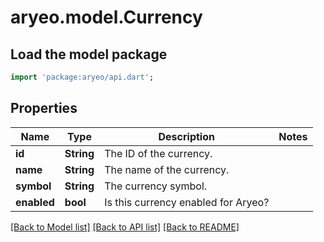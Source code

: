 # aryeo.model.Currency

## Load the model package
```dart
import 'package:aryeo/api.dart';
```

## Properties
Name | Type | Description | Notes
------------ | ------------- | ------------- | -------------
**id** | **String** | The ID of the currency. | 
**name** | **String** | The name of the currency. | 
**symbol** | **String** | The currency symbol. | 
**enabled** | **bool** | Is this currency enabled for Aryeo? | 

[[Back to Model list]](../README.md#documentation-for-models) [[Back to API list]](../README.md#documentation-for-api-endpoints) [[Back to README]](../README.md)



